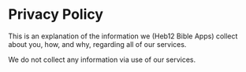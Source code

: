 # Privacy Policy
This is an explanation of the information we (Heb12 Bible Apps) collect about you, how, and why, regarding all of our services.

We do not collect any information via use of our services.
